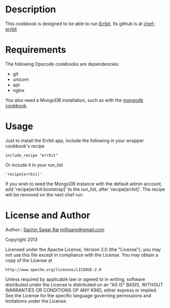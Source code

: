# Description

This cookbook is designed to be able to run [Errbit](http://github.com/errbit/errbit).
Its github is at [chef-errbit](https://github.com/klamontagne/chef-errbit)

# Requirements

The following Opscode cookbooks are dependencies:

* git
* unicorn
* apt
* nginx

You also need a MongoDB installation, such as with the [mongodb cookbook](https://github.com/edelight/chef-mongodb).

# Usage

Just to install the Errbit app, include the following in your wrapper cookbook's recipe

    include_recipe "errbit"

Or include it in your run\_list

    'recipe[errbit]'

If you wish to seed the MongoDB instance with the default admin account, add 'recipe[errbit:bootstrap]' to the run\_list, after 'recipe[errbit]'. The recipe will be removed on the next chef run.

License and Author
==================

Author:: [Sachin Sagar Rai](http://nepalonrails.com) millisami@gmail.com

Copyright 2013

Licensed under the Apache License, Version 2.0 (the "License");
you may not use this file except in compliance with the License.
You may obtain a copy of the License at

    http://www.apache.org/licenses/LICENSE-2.0

Unless required by applicable law or agreed to in writing, software
distributed under the License is distributed on an "AS IS" BASIS,
WITHOUT WARRANTIES OR CONDITIONS OF ANY KIND, either express or implied.
See the License for the specific language governing permissions and
limitations under the License.
